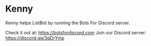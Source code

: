 # Kenny
Kenny helps ListBot by running the Bots For Discord server.

Check it out at: https://botsfordiscord.com
Join our Discord server: https://discord.gg/3qDrYmp
